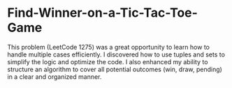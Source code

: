 # Find-Winner-on-a-Tic-Tac-Toe-Game
This problem (LeetCode 1275) was a great opportunity to learn how to handle multiple cases efficiently. I discovered how to use tuples and sets to simplify the logic and optimize the code. I also enhanced my ability to structure an algorithm to cover all potential outcomes (win, draw, pending) in a clear and organized manner.
